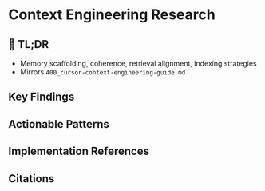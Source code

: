 <!-- CONTEXT_REFERENCE: 400_context-priority-guide.md -->
<!-- MODULE_REFERENCE: 400_few-shot-context-examples.md -->

# Context Engineering Research

<!-- ANCHOR: tldr -->
<a id="tldr"></a>

## 🔎 TL;DR

- Memory scaffolding, coherence, retrieval alignment, indexing strategies
- Mirrors `400_cursor-context-engineering-guide.md`

<!-- ANCHOR: key-findings -->
<a id="key-findings"></a>

## Key Findings

<!-- ANCHOR: actionable-patterns -->
<a id="actionable-patterns"></a>

## Actionable Patterns

<!-- ANCHOR: implementation-refs -->
<a id="implementation-refs"></a>

## Implementation References

<!-- ANCHOR: citations -->
<a id="citations"></a>

## Citations

